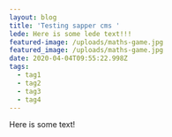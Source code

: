 ```yaml
---
layout: blog
title: 'Testing sapper cms '
lede: Here is some lede text!!!
featured-image: /uploads/maths-game.jpg
featured_image: /uploads/maths-game.jpg
date: 2020-04-04T09:55:22.998Z
tags:
  - tag1
  - tag2
  - tag3
  - tag4
---
```


Here is some text!

